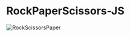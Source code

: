 # RockPaperScissors-JS

![RockScissorsPaper](https://user-images.githubusercontent.com/55177325/200007412-e5efe6f6-b214-4b76-920e-bdef6ce5d896.GIF)

